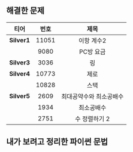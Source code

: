 ## 해결한 문제
|티어|번호|제목|
|:---:|:---:|:---:|
|**Silver1**|11051|이항 계수2|
||9080|PC방 요금|
|**Silver3**|3036|링|
|**Silver4**|10773|제로|
||10828|스택|
|**Silver5**|2609|최대공약수와 최소공배수|
||1934|최소공배수|
||2751|수 정렬하기 2|


## 내가 보려고 정리한 파이썬 문법
